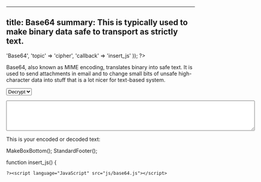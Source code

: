 ----
title: Base64
summary: This is typically used to make binary data safe to transport as strictly text.
----
<?php

require '../../functions.inc';
StandardHeader(array(
		'title' => 'Base64',
		'topic' => 'cipher',
		'callback' => 'insert_js'
	));

?>

<p>Base64, also known as MIME encoding, translates binary into safe text.
It is used to send attachments in email and to change small bits of unsafe
high-character data into stuff that is a lot nicer for text-based system.</p>

<form name="encoder" method=post action="#" onsubmit="return false;">
<p><select name=encdec>
<option value="-1">Decrypt</option>
<option value="1">Encrypt</option>
</select></p>
<p><textarea name="text" rows="5" cols="80"></textarea></p>
</form>
<p>This is your encoded or decoded text:</p>
<?php MakeBoxTop('center'); ?>
<span id='output'></span>
<?php

MakeBoxBottom();
StandardFooter();


function insert_js() {

	?><script language="JavaScript" src="js/base64.js"></script>
<script language="JavaScript" src="js/util.js"></script>
<script language="JavaScript"><!--
// This code was written by Tyler Akins and placed in the public domain.
// It would be nice if you left this header intact.  http://rumkin.com


function start_update()
{
   if (! document.getElementById)
   {
      alert('Sorry, you need a newer browser.');
      return;
   }

   if ((! document.Base64_Loaded) || (! document.Util_Loaded) ||
       (! document.getElementById('output')))
   {
      window.setTimeout('start_update()', 100);
      return;
   }
   upd();
}


function upd()
{
   if (IsUnchanged(document.encoder.text) *
       IsUnchanged(document.encoder.encdec))
   {
      window.setTimeout('upd()', 100);
      return;
   }

   ResizeTextArea(document.encoder.text);

   var e = document.getElementById('output');

   if (document.encoder.text.value == '')
   {
      e.innerHTML = 'Enter your text and see the converted message here!';
   }
   else
   {
      e.innerHTML =
SwapSpaces(HTMLEscape(Base64(document.encoder.encdec.value * 1,
	document.encoder.text.value)));
   }

   window.setTimeout('upd()', 100);
}

window.setTimeout('start_update()', 100);

// --></script>
<?php
}

